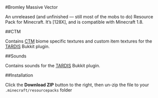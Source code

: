 #Bromley Massive Vector

An unreleased (and unfinished — still most of the mobs to do) Resource Pack for Minecraft. It’s [128X], and is compatible with Minecraft 1.8.

##CTM

Contains [CTM](https://bitbucket.org/prupe/mcpatcher/downloads) biome specific textures and custom item textures for the [TARDIS](http://dev.bukkit.org/bukkit-plugins/tardis) Bukkit plugin.

##Sounds

Contains sounds for the [TARDIS](http://dev.bukkit.org/bukkit-plugins/tardis) Bukkit plugin.

##Installation

Click the __Download ZIP__ button to the right, then un-zip the file to your `.minecraft/resourcepacks` folder
